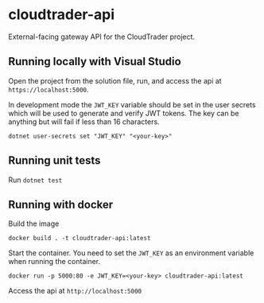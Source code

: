 # cloudtrader-api

External-facing gateway API for the CloudTrader project.

## Running locally with Visual Studio

Open the project from the solution file, run, and access the api at `https://localhost:5000`.

In development mode the `JWT_KEY` variable should be set in the user secrets which will be used to generate and verify JWT tokens. The key can be anything but will fail if less than 16 characters.

`dotnet user-secrets set "JWT_KEY" "<your-key>"`

## Running unit tests

Run `dotnet test`

## Running with docker

Build the image

`docker build . -t cloudtrader-api:latest`

Start the container. You need to set the `JWT_KEY` as an environment variable when running the container.

`docker run -p 5000:80 -e JWT_KEY=<your-key> cloudtrader-api:latest`

Access the api at `http://localhost:5000`
